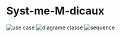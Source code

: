  # Syst-me-M-dicaux
 ![use case](https://github.com/user-attachments/assets/0ae40106-87e9-4cb4-8e55-bb2375aa58bd)
 ![diagrame classe](https://github.com/user-attachments/assets/4bfec0d5-bc7f-4cee-9cd7-b560cda6feb4)
 ![sequence](https://github.com/user-attachments/assets/a4c977a5-7940-4713-8d63-39e3f737feed)
